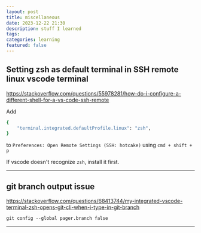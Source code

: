 ```yaml
---
layout: post
title: miscellaneous
date: 2023-12-22 21:30
description: stuff I learned
tags:
categories: learning
featured: false
---
```


## Setting zsh as default terminal in SSH remote linux vscode terminal

https://stackoverflow.com/questions/55978281/how-do-i-configure-a-different-shell-for-a-vs-code-ssh-remote

Add 
```zsh
{
    "terminal.integrated.defaultProfile.linux": "zsh",
}
```
to `Preferences: Open Remote Settings (SSH: hotcake)` using `cmd + shift + p`

If vscode doesn't recognize `zsh`, install it first.

---

## git branch output issue

https://stackoverflow.com/questions/68413744/my-integrated-vscode-terminal-zsh-opens-git-cli-when-i-type-in-git-branch

`git config --global pager.branch false`

---

